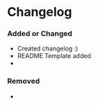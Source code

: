 # Changelog

### Added or Changed
- Created changelog :)
- README Template added
- 


### Removed
- 